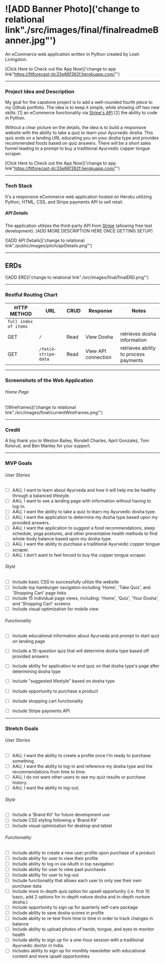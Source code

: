 # ![ADD Banner Photo]('change to relational link"./src/images/final/finalreadmeBanner.jpg"')
An eCommerce web application written in Python created by Leah Livingston.

[Click Here to Check out the App Now]('change to app link"https://fitforecast-dc33e66f392f.herokuapp.com/"')

---
### **Project Idea and Description**

My goal for the capstone project is to add a well-rounded fourth piece to my Github portfolio. The idea is to keep it simple, while showing off two new skills: 
[1] an eCommerce functionality via [Stripe's API](https://stripe.com/docs/development/quickstart?lang=python) 
[2] the ability to code in Python. 


Without a clear picture on the details, the idea is to build a responsive website with the ability to take a quiz to learn your Ayurvedic dosha. This quiz ends on a landing URL educating you on your dosha type and provides recommended foods based on quiz answers. There will be a short sales funnel leading to a prompt to buy a traditional Ayurvedic copper tongue scraper.


[Click Here to Check out the App Now]('change to app link"https://fitforecast-dc33e66f392f.herokuapp.com/"')



---
### **Tech Stack**
It's a responsive eCommerce web application hosted on Heroku utilizing Python, HTML, CSS, and Stripe payments API to sell retail.

##### **API Details**
The application utilizes the third-party API from [Stripe](https://stripe.com/docs) (allowing free test development). 
[ADD MORE DESCRIPTION HERE ONCE GETTING SETUP]

![ADD API Details]('change to relational link"./public/images/pitch/apiDetails.png"')


---
## ERDs
![ADD ERD]('change to relational link"./src/images/final/finalERD.png"')


---
### **Restful Routing Chart**

| HTTP METHOD | URL | CRUD | Response | Notes |
| -------------------- | ------------- | ---- | -------- | ----- |
| `full index of items`  |   |   |   |   |
| GET | `/` | Read | View Dosha | retrieves dosha information  |
| GET | `/fetch-stripe-data` | Read | View API connection | retrieves ability to process payments  |



---
### **Screenshots of the Web Application**

###### Home Page
![Wireframes]('change to relational link"./src/images/final/currentWireframes.png"')



---
### **Credit**

A big thank you to Weston Bailey, Rondell Charles, April Gonzalez, Tom Kolsrud, and Ben Manley for your support. 



---
### **MVP Goals**

###### User Stories
- [ ] AAU, I want to learn about Ayurveda and how it will help me be healthy through a balanced lifestyle.
- [ ] AAU, I want to see a landing page with information without having to log-in.
- [ ] AAU, I want the ability to take a quiz to learn my Ayurvedic dosha type.
- [ ] AAU, I want the application to determine my dosha type based upon my provided answers.
- [ ] AAU, I want the application to suggest a food recommendations, sleep schedule, yoga postures, and other preventative health methods to find whole-body balance based upon my dosha type.
- [ ] AAU, I want the ability to purchase a traditional Ayurvedic copper tongue scraper.
- [ ] AAU, I don't want to feel forced to buy the copper tongue scraper. 

###### Style
- [ ] Include basic CSS to successfully utilize the website
- [ ] Include top hamburger navigation including 'Home', 'Take Quiz', and 'Shopping Cart' page links
- [ ] Include 15 individual page views, including:  'Home', 'Quiz', 'Your Dosha', and 'Shopping Cart' screens
- [ ] Include visual optimization for mobile view

###### Functionality
- [ ] Include educational information about Ayurveda and prompt to start quiz on landing page
- [ ] Include a 10-question quiz that will determine dosha type based off provided answers
- [ ] Include ability for application to end quiz on that dosha type's page after determining dosha type
- [ ] Include "suggested lifestyle" based on dosha type
- [ ] Include opportunity to purchase a product
- [ ] Include shopping cart functionality 
- [ ] Include Stripe payments API 



---
### **Stretch Goals**

###### User Stories
- [ ] AAU, I want the ability to create a profile once I'm ready to purchase something.
- [ ] AAU, I want the ability to log-in and reference my dosha type and the recommendations from time to time.
- [ ] AAU, I do not want other users to see my quiz results or purchase history.
- [ ] AAU, I want the ability to log-out.

###### Style
- [ ] Include a 'Brand Kit' for future development use
- [ ] Include CSS styling following a 'Brand Kit'
- [ ] Include visual optimization for desktop and tablet

###### Functionality
- [ ] Include ability to create a new user profile upon purchase of a product
- [ ] Include ability for user to view their profile
- [ ] Include ability to log-in via oAuth in top navigation
- [ ] Include ability for user to view past purchases
- [ ] Include ability for user to log-out
- [ ] Include functionality that allows each user to only see their own purchase data
- [ ] Include more in-depth quiz option for upsell opportunity (i.e. first 10 basic, add 2 options for in-depth nature dosha and in-depth nurture dosha.)
- [ ] Include opportunity to sign up for quarterly self-care package
- [ ] Include ability to save dosha scores in profile
- [ ] Include ability to re-test from time to time in order to track changes in balance
- [ ] Include ability to upload photos of hands, tongue, and eyes to monitor health
- [ ] Include ability to sign up for a one-hour session with a traditional Ayurvedic doctor in India.
- [ ] Includes ability to sign up for monthly newsletter with educational content and more upsell opportunities